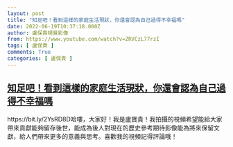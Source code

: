 ```yaml
---
layout: post
title: "知足吧！看到這樣的家庭生活現狀，你還會認為自己過得不幸福嗎"
date: 2022-06-19T10:37:18.000Z
author: 盧保貴視覺影像
from: https://www.youtube.com/watch?v=ZRVCzL77rzI
tags: [ 盧保貴 ]
comments: True
categories: [ 盧保貴 ]
---
```

<!--1655635038000-->
[知足吧！看到這樣的家庭生活現狀，你還會認為自己過得不幸福嗎](https://www.youtube.com/watch?v=ZRVCzL77rzI)
------

<div>
https://bit.ly/2YsRD8D哈嘍，大家好！我是盧寶貴！我拍攝的視頻希望能給大家帶來貢獻能夠留存後世，能成為後人對現在的歷史參考期待影像能為將來保留文獻，給人們帶來更多的意義與思考。喜歡我的視頻記得評論哦！
</div>
